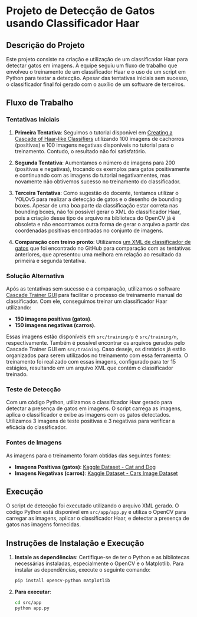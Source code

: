 # Projeto de Detecção de Gatos usando Classificador Haar

## Descrição do Projeto

Este projeto consiste na criação e utilização de um classificador Haar para detectar gatos em imagens. A equipe seguiu um fluxo de trabalho que envolveu o treinamento de um classificador Haar e o uso de um script em Python para testar a detecção. Apesar das tentativas iniciais sem sucesso, o classificador final foi gerado com o auxílio de um software de terceiros.

## Fluxo de Trabalho

### Tentativas Iniciais

1. **Primeira Tentativa**: Seguimos o tutorial disponível em [Creating a Cascade of Haar-like Classifiers](https://github.com/felipecbarelli/livro-visao-computacional/blob/master/tutoriais/creating-a-cascade-of-haar-like-classifiers.pdf) utilizando 100 imagens de cachorros (positivas) e 100 imagens negativas disponíveis no tutorial para o treinamento. Contudo, o resultado não foi satisfatório.
   
2. **Segunda Tentativa**: Aumentamos o número de imagens para 200 (positivas e negativas), trocando os exemplos para gatos positivamente e continuando com as imagens do tutorial negativamentes, mas novamente não obtivemos sucesso no treinamento do classificador.

3. **Terceira Tentativa**: Como sugestão do docente, tentamos utilizar o YOLOv5 para realizar a detecção de gatos e o desenho de bounding boxes. Apesar de uma boa parte da classificação estar correta nas bounding boxes, não foi possível gerar o XML do classificador Haar, pois a criação desse tipo de arquivo na biblioteca do OpenCV já é obsoleta e não encontramos outra forma de gerar o arquivo a partir das coordenadas positivas encontradas no conjunto de imagens.

4. **Comparação com treino pronto**: Utilizamos [um XML de classificador de gatos](https://github.com/haribaskar/CatDetection-HaarCascade) que foi encontrado no GitHub para comparação com as tentativas anteriores, que apresentou uma melhora em relação ao resultado da primeira e segunda tentativa.

### Solução Alternativa

Após as tentativas sem sucesso e a comparação, utilizamos o software [Cascade Trainer GUI](https://amin-ahmadi.com/cascade-trainer-gui/) para facilitar o processo de treinamento manual do classificador. Com ele, conseguimos treinar um classificador Haar utilizando:

- **150 imagens positivas (gatos)**.
- **150 imagens negativas (carros)**.

Essas imagens estão disponíveis em `src/training/p` e `src/training/n`, respectivamente. Também é possível encontrar os arquivos gerados pelo Cascade Trainer GUI em `src/training`. Caso deseje, os diretórios já estão organizados para serem utilizados no treinamento com essa ferramenta.
O treinamento foi realizado com essas imagens, configurado para ter 15 estágios, resultando em um arquivo XML que contém o classificador treinado.

### Teste de Detecção

Com um código Python, utilizamos o classificador Haar gerado para detectar a presença de gatos em imagens. O script carrega as imagens, aplica o classificador e exibe as imagens com os gatos detectados. Utilizamos 3 imagens de teste positivas e 3 negativas para verificar a eficácia do classificador.

### Fontes de Imagens

As imagens para o treinamento foram obtidas das seguintes fontes:

- **Imagens Positivas (gatos)**: [Kaggle Dataset - Cat and Dog](https://www.kaggle.com/datasets/tongpython/cat-and-dog?resource=download)
- **Imagens Negativas (carros)**: [Kaggle Dataset - Cars Image Dataset](https://www.kaggle.com/datasets/kshitij192/cars-image-dataset)

## Execução

O script de detecção foi executado utilizando o arquivo XML gerado. O código Python está disponível em `src/app/app.py` e utiliza o OpenCV para carregar as imagens, aplicar o classificador Haar, e detectar a presença de gatos nas imagens fornecidas.

## Instruções de Instalação e Execução

1. **Instale as dependências**:
   Certifique-se de ter o Python e as bibliotecas necessárias instaladas, especialmente o OpenCV e o Matplotlib. Para instalar as dependências, execute o seguinte comando:

   ```bash
   pip install opencv-python matplotlib
   ```

2. **Para executar**:
    ```bash
    cd src/app
    python app.py
    ```
